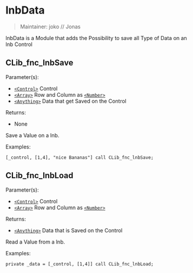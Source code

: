 # lnbData

> Maintainer: joko // Jonas

lnbData is a Module that adds the Possibility to save all Type of Data on an lnb Control


## CLib_fnc_lnbSave

Parameter(s):
* [`<Control>`] Control
* [`<Array>`] Row and Column as [`<Number>`]
* [`<Anything>`] Data that get Saved on the Control

Returns:
* None

Save a Value on a lnb.

Examples:
```sqf
[_control, [1,4], "nice Bananas"] call CLib_fnc_lnbSave;
```

## CLib_fnc_lnbLoad

Parameter(s):
* [`<Control>`] Control
* [`<Array>`] Row and Column as [`<Number>`]

Returns:
* [`<Anything>`] Data that is Saved on the Control

Read a Value from a lnb.

Examples:
```sqf
private _data = [_control, [1,4]] call CLib_fnc_lnbLoad;
```

[`<Control>`]: https://community.bistudio.com/wiki/Control
[`<Anything>`]: https://community.bistudio.com/wiki/Anything
[`<Config>`]: https://community.bistudio.com/wiki/Config
[`<Object>`]: https://community.bistudio.com/wiki/Object
[`<String>`]: https://community.bistudio.com/wiki/String
[`<Number>`]: https://community.bistudio.com/wiki/Number
[`<Array>`]: https://community.bistudio.com/wiki/Array
[`<Position>`]: https://community.bistudio.com/wiki/Position
[`<Color>`]: https://community.bistudio.com/wiki/Color
[`<Boolean>`]: https://community.bistudio.com/wiki/Boolean
[`<Code>`]: https://community.bistudio.com/wiki/Code
[`<Group>`]: https://community.bistudio.com/wiki/Group
